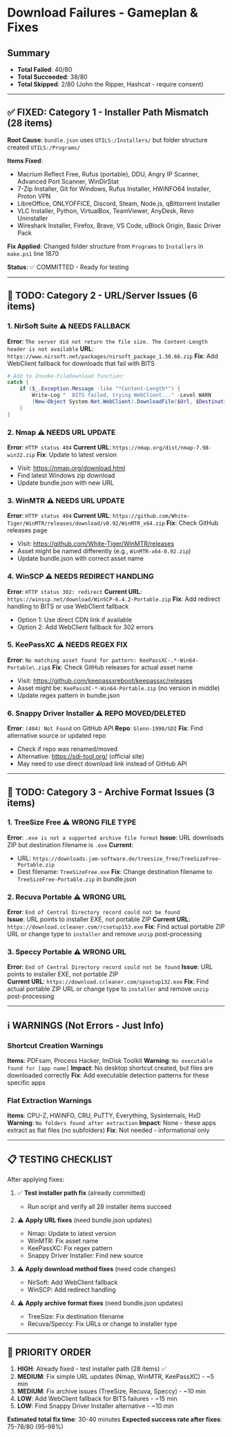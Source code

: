 # Download Failures - Gameplan & Fixes

## Summary
- **Total Failed**: 40/80
- **Total Succeeded**: 38/80
- **Total Skipped**: 2/80 (John the Ripper, Hashcat - require consent)

---

## ✅ FIXED: Category 1 - Installer Path Mismatch (28 items)

**Root Cause**: `bundle.json` uses `UTILS:/Installers/` but folder structure created `UTILS:/Programs/`

**Items Fixed**:
- Macrium Reflect Free, Rufus (portable), DDU, Angry IP Scanner, Advanced Port Scanner, WinDirStat
- 7-Zip Installer, Git for Windows, Rufus Installer, HWiNFO64 Installer, Proton VPN
- LibreOffice, ONLYOFFICE, Discord, Steam, Node.js, qBittorrent Installer
- VLC Installer, Python, VirtualBox, TeamViewer, AnyDesk, Revo Uninstaller
- Wireshark Installer, Firefox, Brave, VS Code, uBlock Origin, Basic Driver Pack

**Fix Applied**: Changed folder structure from `Programs` to `Installers` in `make.ps1` line 1870

**Status**: ✅ COMMITTED - Ready for testing

---

## 🔧 TODO: Category 2 - URL/Server Issues (6 items)

### 1. NirSoft Suite ⚠️ NEEDS FALLBACK
**Error**: `The server did not return the file size. The Content-Length header is not available`
**URL**: `https://www.nirsoft.net/packages/nirsoft_package_1.30.66.zip`
**Fix**: Add WebClient fallback for downloads that fail with BITS

```powershell
# Add to Invoke-FileDownload function:
catch {
    if ($_.Exception.Message -like "*Content-Length*") {
        Write-Log "  BITS failed, trying WebClient..." -Level WARN
        (New-Object System.Net.WebClient).DownloadFile($Url, $Destination)
    }
}
```

### 2. Nmap ⚠️ NEEDS URL UPDATE
**Error**: `HTTP status 404`
**Current URL**: `https://nmap.org/dist/nmap-7.98-win32.zip`
**Fix**: Update to latest version
- Visit: https://nmap.org/download.html
- Find latest Windows zip download
- Update bundle.json with new URL

### 3. WinMTR ⚠️ NEEDS URL UPDATE  
**Error**: `HTTP status 404`
**Current URL**: `https://github.com/White-Tiger/WinMTR/releases/download/v0.92/WinMTR_x64.zip`
**Fix**: Check GitHub releases page
- Visit: https://github.com/White-Tiger/WinMTR/releases
- Asset might be named differently (e.g., `WinMTR-x64-0.92.zip`)
- Update bundle.json with correct asset name

### 4. WinSCP ⚠️ NEEDS REDIRECT HANDLING
**Error**: `HTTP status 302: redirect`
**Current URL**: `https://winscp.net/download/WinSCP-6.4.2-Portable.zip`
**Fix**: Add redirect handling to BITS or use WebClient fallback
- Option 1: Use direct CDN link if available
- Option 2: Add WebClient fallback for 302 errors

### 5. KeePassXC ⚠️ NEEDS REGEX FIX
**Error**: `No matching asset found for pattern: KeePassXC-.*-Win64-Portable\.zip$`
**Fix**: Check GitHub releases for actual asset name
- Visit: https://github.com/keepassxreboot/keepassxc/releases
- Asset might be: `KeePassXC-*-Win64-Portable.zip` (no version in middle)
- Update regex pattern in bundle.json

### 6. Snappy Driver Installer ⚠️ REPO MOVED/DELETED
**Error**: `(404) Not Found` on GitHub API
**Repo**: `Glenn-1990/SDI`
**Fix**: Find alternative source or updated repo
- Check if repo was renamed/moved
- Alternative: https://sdi-tool.org/ (official site)
- May need to use direct download link instead of GitHub API

---

## 🔧 TODO: Category 3 - Archive Format Issues (3 items)

### 1. TreeSize Free ⚠️ WRONG FILE TYPE
**Error**: `.exe is not a supported archive file format`
**Issue**: URL downloads ZIP but destination filename is `.exe`
**Current**: 
- URL: `https://downloads.jam-software.de/treesize_free/TreeSizeFree-Portable.zip`
- Dest filename: `TreeSizeFree.exe` 
**Fix**: Change destination filename to `TreeSizeFree-Portable.zip` in bundle.json

### 2. Recuva Portable ⚠️ WRONG URL
**Error**: `End of Central Directory record could not be found`  
**Issue**: URL points to installer EXE, not portable ZIP
**Current URL**: `https://download.ccleaner.com/rcsetup153.exe`
**Fix**: Find actual portable ZIP URL or change type to `installer` and remove `unzip` post-processing

### 3. Speccy Portable ⚠️ WRONG URL
**Error**: `End of Central Directory record could not be found`
**Issue**: URL points to installer EXE, not portable ZIP  
**Current URL**: `https://download.ccleaner.com/spsetup132.exe`
**Fix**: Find actual portable ZIP URL or change type to `installer` and remove `unzip` post-processing

---

## ℹ️ WARNINGS (Not Errors - Just Info)

### Shortcut Creation Warnings
**Items**: PDFsam, Process Hacker, ImDisk Toolkit
**Warning**: `No executable found for [app name]`
**Impact**: No desktop shortcut created, but files are downloaded correctly
**Fix**: Add executable detection patterns for these specific apps

### Flat Extraction Warnings  
**Items**: CPU-Z, HWiNFO, CRU, PuTTY, Everything, Sysinternals, HxD
**Warning**: `No folders found after extraction`
**Impact**: None - these apps extract as flat files (no subfolders)
**Fix**: Not needed - informational only

---

## 📋 TESTING CHECKLIST

After applying fixes:

1. ✅ **Test installer path fix** (already committed)
   - Run script and verify all 28 installer items succeed
   
2. ⚠️ **Apply URL fixes** (need bundle.json updates)
   - Nmap: Update to latest version
   - WinMTR: Fix asset name
   - KeePassXC: Fix regex pattern
   - Snappy Driver Installer: Find new source
   
3. ⚠️ **Apply download method fixes** (need code changes)
   - NirSoft: Add WebClient fallback
   - WinSCP: Add redirect handling
   
4. ⚠️ **Apply archive format fixes** (need bundle.json updates)
   - TreeSize: Fix destination filename
   - Recuva/Speccy: Fix URLs or change to installer type

---

## 🎯 PRIORITY ORDER

1. **HIGH**: Already fixed - test installer path (28 items) ✅
2. **MEDIUM**: Fix simple URL updates (Nmap, WinMTR, KeePassXC) - ~5 min
3. **MEDIUM**: Fix archive issues (TreeSize, Recuva, Speccy) - ~10 min  
4. **LOW**: Add WebClient fallback for BITS failures - ~15 min
5. **LOW**: Find Snappy Driver Installer alternative - ~10 min

**Estimated total fix time**: 30-40 minutes
**Expected success rate after fixes**: 75-78/80 (95-98%)
